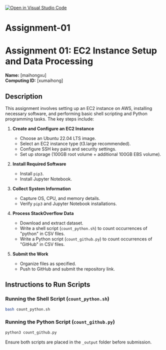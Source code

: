 [![Open in Visual Studio Code](https://classroom.github.com/assets/open-in-vscode-2e0aaae1b6195c2367325f4f02e2d04e9abb55f0b24a779b69b11b9e10269abc.svg)](https://classroom.github.com/online_ide?assignment_repo_id=18148318&assignment_repo_type=AssignmentRepo)
# Assignment-01
# Assignment 01: EC2 Instance Setup and Data Processing

**Name:** [maihongxu]  
**Computing ID:** [xumaihong]  

## Description
This assignment involves setting up an EC2 instance on AWS, installing necessary software, and performing basic shell scripting and Python programming tasks. The key steps include:

1. **Create and Configure an EC2 Instance**
   - Choose an Ubuntu 22.04 LTS image.
   - Select an EC2 instance type (t3.large recommended).
   - Configure SSH key pairs and security settings.
   - Set up storage (100GB root volume + additional 100GB EBS volume).
   
2. **Install Required Software**
   - Install `pip3`.
   - Install Jupyter Notebook.
   
3. **Collect System Information**
   - Capture OS, CPU, and memory details.
   - Verify `pip3` and Jupyter Notebook installations.

4. **Process StackOverflow Data**
   - Download and extract dataset.
   - Write a shell script (`count_python.sh`) to count occurrences of "python" in CSV files.
   - Write a Python script (`count_github.py`) to count occurrences of "GitHub" in CSV files.
   
5. **Submit the Work**
   - Organize files as specified.
   - Push to GitHub and submit the repository link.

## Instructions to Run Scripts

### Running the Shell Script (`count_python.sh`)
```bash
bash count_python.sh
```

### Running the Python Script (`count_github.py`)
```bash
python3 count_github.py
```

Ensure both scripts are placed in the `_output` folder before submission.


